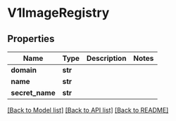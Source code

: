 # V1ImageRegistry

## Properties
Name | Type | Description | Notes
------------ | ------------- | ------------- | -------------
**domain** | **str** |  | 
**name** | **str** |  | 
**secret_name** | **str** |  | 

[[Back to Model list]](../README.md#documentation-for-models) [[Back to API list]](../README.md#documentation-for-api-endpoints) [[Back to README]](../README.md)

